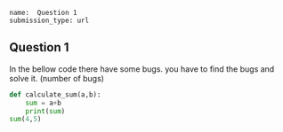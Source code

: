 ```ngMeta
name:  Question 1 
submission_type: url
```
## Question 1

In the bellow code there have some bugs. you have to find the bugs and solve it.
(number of bugs)




```python
def calculate_sum(a,b):
    sum = a+b
    print(sum)
sum(4,5)

 ```

